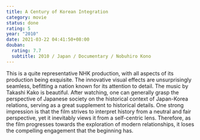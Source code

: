 ```yaml
---
title: A Century of Korean Integration
category: movie
status: done
rating: 5
year: "2010"
date: 2021-03-22 04:41:50+08:00
douban:
  rating: 7.7
  subtitle: 2010 / Japan / Documentary / Nobuhiro Kono
---
```


This is a quite representative NHK production, with all aspects of its production being exquisite. The innovative visual effects are unsurprisingly seamless, befitting a nation known for its attention to detail. The music by Takashi Kako is beautiful. After watching, one can generally grasp the perspective of Japanese society on the historical context of Japan-Korea relations, serving as a great supplement to historical details. One strong impression is that the film strives to interpret history from a neutral and fair perspective, yet it inevitably views it from a self-centric lens. Therefore, as the film progresses towards the exploration of modern relationships, it loses the compelling engagement that the beginning has.
